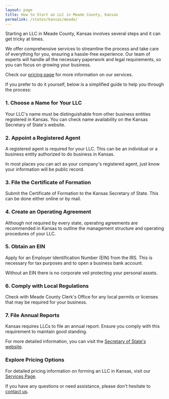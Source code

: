 ```yaml
---
layout: page
title: How to Start an LLC in Meade County, Kansas
permalink: /states/kansas/meade/
---
```


<p>Starting an LLC in Meade County, Kansas involves several steps and it can get tricky at times.</p>

<p>We offer comprehensive services to streamline the process and take care of everything for you, ensuring a hassle-free experience. Our team of experts will handle all the necessary paperwork and legal requirements, so you can focus on growing your business.</p>

<p>Check our <a href="/services/">pricing page</a> for more information on our services.</p>

<p>If you prefer to do it yourself, below is a simplified guide to help you through the process:</p>

<h3>1. Choose a Name for Your LLC</h3>
<p>Your LLC's name must be distinguishable from other business entities registered in Kansas. You can check name availability on the Kansas Secretary of State's website.</p>

<h3>2. Appoint a Registered Agent</h3>
<p>A registered agent is required for your LLC. This can be an individual or a business entity authorized to do business in Kansas.</p>

<p>In most places you can act as your company's registered agent, just know your information will be public record.<p>

<h3>3. File the Certificate of Formation</h3>
<p>Submit the Certificate of Formation to the Kansas Secretary of State. This can be done either online or by mail.</p>

<h3>4. Create an Operating Agreement</h3>
<p>Although not required by every state, operating agreements are recommended in Kansas to outline the management structure and operating procedures of your LLC.</p>

<h3>5. Obtain an EIN</h3>
<p>Apply for an Employer Identification Number (EIN) from the IRS. This is necessary for tax purposes and to open a business bank account.</p>

<p>Without an EIN there is no corporate veil protecting your personal assets.</p>

<h3>6. Comply with Local Regulations</h3>
<p>Check with Meade County Clerk's Office for any local permits or licenses that may be required for your business.</p>

<h3>7. File Annual Reports</h3>
<p>Kansas requires LLCs to file an annual report. Ensure you comply with this requirement to maintain good standing.</p>

<p>For more detailed information, you can visit the <a href="https://sos.ks.gov/businesses/businesses.html">Secretary of State's website</a>.</p>

<h3>Explore Pricing Options</h3>
<p>For detailed pricing information on forming an LLC in Kansas, visit our <a href="/services/">Services Page</a>.</p>
<p>If you have any questions or need assistance, please don't hesitate to <a href="https://www.businessinitiative.org/contact/" target="_blank">contact us</a>.</p>
